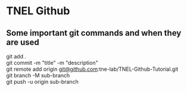 # TNEL Github
## Some important git commands and when they are used
git add .<br />
git commit -m "title" -m "description"<br />
git remote add origin git@github.com:tne-lab/TNEL-Github-Tutorial.git<br />
git branch -M sub-branch<br />
git push -u origin sub-branch<br />